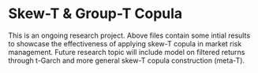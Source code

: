 # Skew-T & Group-T Copula
This is an ongoing research project. Above files contain some intial results to showcase the effectiveness of applying skew-T copula in market risk management. Future research topic will include model on filtered returns through t-Garch and more general skew-T copula construction (meta-T). 
